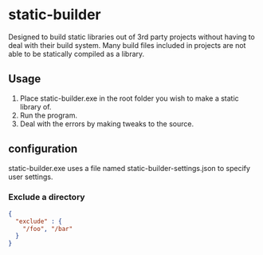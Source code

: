 # static-builder
Designed to build static libraries out of 3rd party projects without having to deal with their build system. Many build files included in projects are not able to be statically compiled as a library.

## Usage

1. Place static-builder.exe in the root folder you wish to make a static library of.
2. Run the program.
3. Deal with the errors by making tweaks to the source.

## configuration

static-builder.exe uses a file named static-builder-settings.json to specify user settings.

### Exclude a directory

```json
{
  "exclude" : {
    "/foo", "/bar"
  }
}
```

